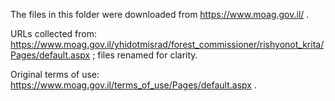 The files in this folder were downloaded from <https://www.moag.gov.il/> .


URLs collected from: <https://www.moag.gov.il/yhidotmisrad/forest_commissioner/rishyonot_krita/Pages/default.aspx> ; files renamed for clarity.

Original terms of use: <https://www.moag.gov.il/terms_of_use/Pages/default.aspx> .
